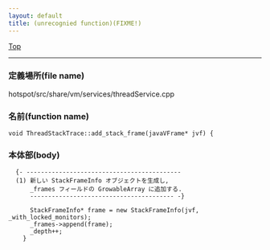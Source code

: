 ```yaml
---
layout: default
title: (unrecognied function)(FIXME!)
---
```

[Top](../index.html)

--- 
### 定義場所(file name)
hotspot/src/share/vm/services/threadService.cpp

### 名前(function name)
```
void ThreadStackTrace::add_stack_frame(javaVFrame* jvf) {
```

### 本体部(body)
```
  {- -------------------------------------------
  (1) 新しい StackFrameInfo オブジェクトを生成し, 
      _frames フィールドの GrowableArray に追加する.
      ---------------------------------------- -}

	  StackFrameInfo* frame = new StackFrameInfo(jvf, _with_locked_monitors);
	  _frames->append(frame);
	  _depth++;
	}
	
```



